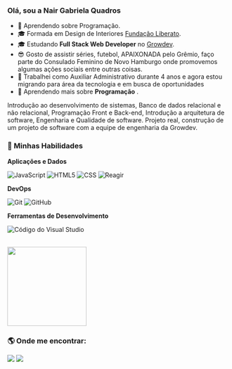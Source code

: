 [](https://komarev.com/ghpvc/?username=VanessaSwerts&color=006bed)

<h3>Olá, sou a Nair Gabriela Quadros </h3>

- 🤔 Aprendendo sobre Programação.
- 🎓 Formada em Design de Interiores <a href="https://www.liberato.com.br/">Fundação Liberato</a>. <br/>
- 🎓 Estudando **Full Stack Web Developer** no <a href="https://academy.growdev.com.br/">Growdev</a>.
- 😎 Gosto de assistir séries, futebol, APAIXONADA pelo Grêmio, faço parte do Consulado Feminino de Novo Hamburgo onde promovemos algumas ações sociais entre outras coisas.
- 💼 Trabalhei como Auxiliar Administrativo durante 4 anos e agora estou migrando para área da tecnologia e em busca de oportunidades
- 🌱 Aprendendo mais sobre **Programação** .

Introdução ao desenvolvimento de sistemas, Banco de dados relacional e não relacional, Programação Front e Back-end, Introdução a arquitetura de software, Engenharia e Qualidade de software.
Projeto real, construção de um projeto de software com a equipe de engenharia da Growdev.

<h3>  🚀     Minhas Habilidades </h3>

**Aplicações e Dados**

![ JavaScript ](https://img.shields.io/badge/-JavaScript-333333?style=flat&logo=javascript)
![ HTML5 ](https://img.shields.io/badge/-HTML5-333333?style=flat&logo=HTML5)
![ CSS ](https://img.shields.io/badge/-CSS-333333?style=flat&logo=CSS3&logoColor=1572B6)
![ Reagir ](https://img.shields.io/badge/-React-333333?style=flat&logo=react)


**DevOps**

![ Git ](https://img.shields.io/badge/-Git-333333?style=flat&logo=git)
![ GitHub ](https://img.shields.io/badge/-GitHub-333333?style=flat&logo=github)


**Ferramentas de Desenvolvimento**

![ Código do Visual Studio ](https://img.shields.io/badge/-Visual%20Studio%20Code-333333?style=flat&logo=visual-studio-code&logoColor=007ACC)

<br/>

<a href="https://github.com/GabiQuadros">
  <img height="180em" src="https://github-readme-stats.vercel.app/api?username=GabiQuadros&theme=dracula&show_icons=true" />
</a>

<br/>

<h3>  🌎     Onde me encontrar: </h3>

<a href="https://www.linkedin.com/in/gabriela-quadros/" alt="Linkedin">
  <img src="https://img.shields.io/badge/-Linkedin-0e76a8?style=flat-square&logo=Linkedin&logoColor=white&link=LINK-DO-SEU-LINKEDIN" /></a>
<a href="mailto:ngabiquadros@gmail.com" alt="Gmail">
  <img src="https://img.shields.io/badge/-Gmail-FF0000?style=flat-square&labelColor=FF0000&logo=gmail&logoColor=white&link=LINK-DO-SEU-EMAIL" /></a>
